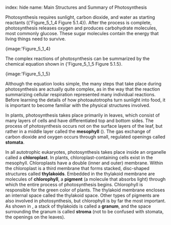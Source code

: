 index: hide
name: Main Structures and Summary of Photosynthesis

Photosynthesis requires sunlight, carbon dioxide, and water as starting reactants ({'Figure_5_1_4 Figure 5.1.4}). After the process is complete, photosynthesis releases oxygen and produces carbohydrate molecules, most commonly glucose. These sugar molecules contain the energy that living things need to survive.


{image:'Figure_5_1_4}
        

The complex reactions of photosynthesis can be summarized by the chemical equation shown in {'Figure_5_1_5 Figure 5.1.5}.


{image:'Figure_5_1_5}
        

Although the equation looks simple, the many steps that take place during photosynthesis are actually quite complex, as in the way that the reaction summarizing cellular respiration represented many individual reactions. Before learning the details of how photoautotrophs turn sunlight into food, it is important to become familiar with the physical structures involved.

In plants, photosynthesis takes place primarily in leaves, which consist of many layers of cells and have differentiated top and bottom sides. The process of photosynthesis occurs not on the surface layers of the leaf, but rather in a middle layer called the  **mesophyll** (). The gas exchange of carbon dioxide and oxygen occurs through small, regulated openings called  **stomata**.

In all autotrophic eukaryotes, photosynthesis takes place inside an organelle called a  **chloroplast**. In plants, chloroplast-containing cells exist in the mesophyll. Chloroplasts have a double (inner and outer) membrane. Within the chloroplast is a third membrane that forms stacked, disc-shaped structures called  **thylakoids**. Embedded in the thylakoid membrane are molecules of  **chlorophyll**, a  **pigment** (a molecule that absorbs light) through which the entire process of photosynthesis begins. Chlorophyll is responsible for the green color of plants. The thylakoid membrane encloses an internal space called the thylakoid space. Other types of pigments are also involved in photosynthesis, but chlorophyll is by far the most important. As shown in , a stack of thylakoids is called a  **granum**, and the space surrounding the granum is called  **stroma** (not to be confused with stomata, the openings on the leaves).
